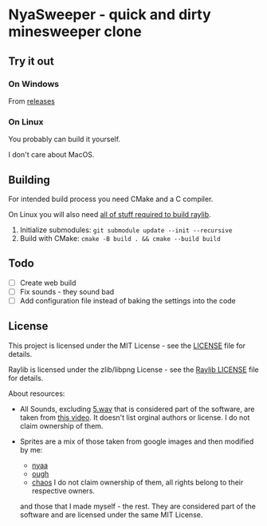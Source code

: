 # NyaSweeper - quick and dirty minesweeper clone

## Try it out

### On Windows

From [releases](https://github.com/mtrafisz/nya-sweeper/releases/tag/v1.0.0)

### On Linux

You probably can build it yourself.

I don't care about MacOS.

## Building

For intended build process you need CMake and a C compiler.

On Linux you will also need [all of stuff required to build raylib](https://github.com/raysan5/raylib/wiki/Working-on-GNU-Linux#building-library).

1. Initialize submodules: `git submodule update --init --recursive`
2. Build with CMake: `cmake -B build . && cmake --build build`

## Todo

- [ ] Create web build
- [ ] Fix sounds - they sound bad
- [ ] Add configuration file instead of baking the settings into the code

## License

This project is licensed under the MIT License - see the [LICENSE](LICENSE) file for details.

Raylib is licensed under the zlib/libpng License - see the [Raylib LICENSE](https://github.com/raysan5/raylib/blob/d582becbc2a358202de65cac39bd68ed9148a731/LICENSE) file for details.

About resources:

- All Sounds, excluding [5.wav](assets/sfx/5.wav) that is considered part of the software, are taken from [this video](https://www.youtube.com/watch?v=9RE0yHwb2oM). It doesn't list orginal authors or license. I do not claim ownership of them.
- Sprites are a mix of those taken from google images and then modified by me:
    - [nyaa](assets/sprites/individual/nyaa.png)
    - [ough](assets/sprites/individual/ough.png)
    - [chaos](assets/sprites/individual/chaos.png)
    I do not claim ownership of them, all rights belong to their respective owners.

    and those that I made myself - the rest. They are considered part of the software and are licensed under the same MIT License.
